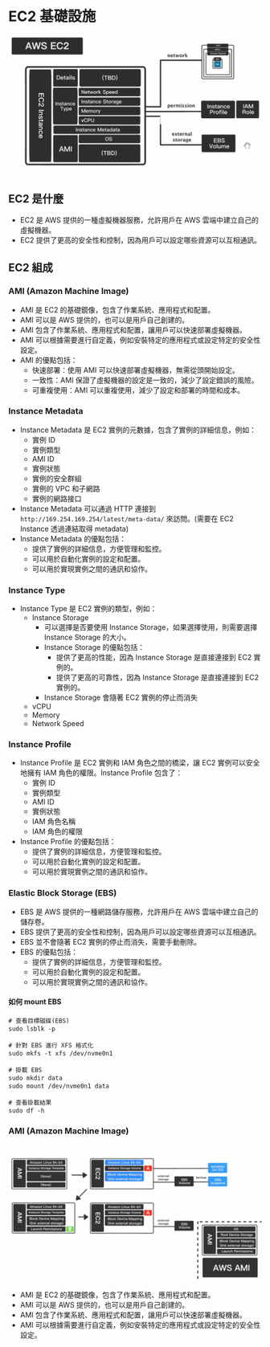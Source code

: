 # EC2 基礎設施

![EC2](./img/ec2.png)

## EC2 是什麼

- EC2 是 AWS 提供的一種虛擬機器服務，允許用戶在 AWS 雲端中建立自己的虛擬機器。
- EC2 提供了更高的安全性和控制，因為用戶可以設定哪些資源可以互相通訊。

## EC2 組成

### AMI (Amazon Machine Image)

- AMI 是 EC2 的基礎鏡像，包含了作業系統、應用程式和配置。
- AMI 可以是 AWS 提供的，也可以是用戶自己創建的。
- AMI 包含了作業系統、應用程式和配置，讓用戶可以快速部署虛擬機器。
- AMI 可以根據需要進行自定義，例如安裝特定的應用程式或設定特定的安全性設定。
- AMI 的優點包括：
  - 快速部署：使用 AMI 可以快速部署虛擬機器，無需從頭開始設定。
  - 一致性：AMI 保證了虛擬機器的設定是一致的，減少了設定錯誤的風險。
  - 可重複使用：AMI 可以重複使用，減少了設定和部署的時間和成本。

### Instance Metadata

- Instance Metadata 是 EC2 實例的元數據，包含了實例的詳細信息，例如：
  - 實例 ID
  - 實例類型
  - AMI ID
  - 實例狀態
  - 實例的安全群組
  - 實例的 VPC 和子網路
  - 實例的網路接口
- Instance Metadata 可以通過 HTTP 連接到 `http://169.254.169.254/latest/meta-data/` 來訪問。(需要在 EC2 Instance 透過連結取得 metadata)
- Instance Metadata 的優點包括：
  - 提供了實例的詳細信息，方便管理和監控。
  - 可以用於自動化實例的設定和配置。
  - 可以用於實現實例之間的通訊和協作。

### Instance Type

- Instance Type 是 EC2 實例的類型，例如：
  - Instance Storage
    - 可以選擇是否要使用 Instance Storage，如果選擇使用，則需要選擇 Instance Storage 的大小。
    - Instance Storage 的優點包括：
      - 提供了更高的性能，因為 Instance Storage 是直接連接到 EC2 實例的。
      - 提供了更高的可靠性，因為 Instance Storage 是直接連接到 EC2 實例的。
    - Instance Storage 會隨著 EC2 實例的停止而消失
  - vCPU
  - Memory
  - Network Speed

### Instance Profile

- Instance Profile 是 EC2 實例和 IAM 角色之間的橋梁，讓 EC2 實例可以安全地擁有 IAM 角色的權限。Instance Profile 包含了：
  - 實例 ID
  - 實例類型
  - AMI ID
  - 實例狀態
  - IAM 角色名稱
  - IAM 角色的權限
- Instance Profile 的優點包括：
  - 提供了實例的詳細信息，方便管理和監控。
  - 可以用於自動化實例的設定和配置。
  - 可以用於實現實例之間的通訊和協作。

### Elastic Block Storage (EBS)

- EBS 是 AWS 提供的一種網路儲存服務，允許用戶在 AWS 雲端中建立自己的儲存卷。
- EBS 提供了更高的安全性和控制，因為用戶可以設定哪些資源可以互相通訊。
- EBS 並不會隨著 EC2 實例的停止而消失，需要手動刪除。
- EBS 的優點包括：
  - 提供了實例的詳細信息，方便管理和監控。
  - 可以用於自動化實例的設定和配置。
  - 可以用於實現實例之間的通訊和協作。


#### 如何 mount EBS

```
# 查看目標磁碟(EBS)
sudo lsblk -p 

# 針對 EBS 進行 XFS 格式化
sudo mkfs -t xfs /dev/nvme0n1

# 掛載 EBS
sudo mkdir data
sudo mount /dev/nvme0n1 data

# 查看掛載結果
sudo df -h
```

### AMI (Amazon Machine Image)

![AMI](./img/ami-1.png)

- AMI 是 EC2 的基礎鏡像，包含了作業系統、應用程式和配置。
- AMI 可以是 AWS 提供的，也可以是用戶自己創建的。
- AMI 包含了作業系統、應用程式和配置，讓用戶可以快速部署虛擬機器。
- AMI 可以根據需要進行自定義，例如安裝特定的應用程式或設定特定的安全性設定。

